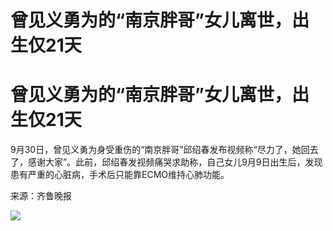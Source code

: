 # 曾见义勇为的“南京胖哥”女儿离世，出生仅21天

# 曾见义勇为的“南京胖哥”女儿离世，出生仅21天

9月30日，曾见义勇为身受重伤的“南京胖哥”邱绍春发布视频称“尽力了，她回去了，感谢大家”。此前，邱绍春发视频痛哭求助称，自己女儿9月9日出生后，发现患有严重的心脏病，手术后只能靠ECMO维持心肺功能。

来源：齐鲁晚报

![](https://inews.gtimg.com/om_bt/OpgI9QLZuCy7mbDp7tndskFm0F_Ia7uULakAmwkNBJ2q4AA/1000)

